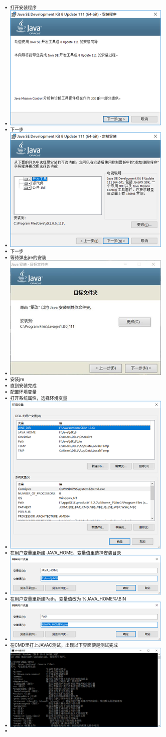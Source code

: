 * 打开安装程序
* ![](image/jdk1.png)
* 下一步
* ![](image/jdk2.png)
* 下一步
* 等待弹出jre的安装
* ![](image/jdk3.jpg)
* 安装jre
* 直到安装完成
* 配置环境变量
* 打开系统属性，选择环境变量
* ![](image/jdk7.png)
* 在用户变量里新建 JAVA_HOME，变量值里选择安装目录
* ![](image/jdk6.png)
* 在用户变量里新建Path，变量值改为 %JAVA_HOME%\BIN
* ![](image/jdk5.png)
* 在CMD里打上JAVAC测试，出现以下界面便是测试完成
* ![](image/java8.png)
* 